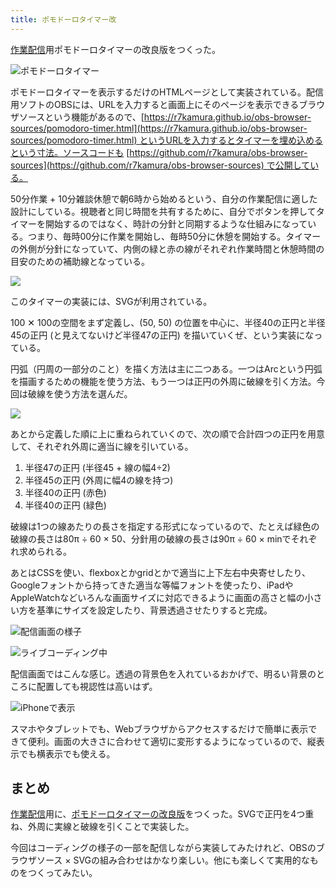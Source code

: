 ```yaml
---
title: ポモドーロタイマー改
---
```

[作業配信](https://www.youtube.com/c/r7kamura)用ポモドーロタイマーの改良版をつくった。

![](https://lh3.googleusercontent.com/GPakx2YcGd-IDl7V9VeZz9lBVr8CqJk2o5xyQVKcFpnjEdE6QcF4gs8O6K_IC_tQmkq50CmV357Ru9VzNDHKAOMBAozVHZ2nb3CKB5HD_WfW3ij9bk4fBU5Xg8vEUHmzG2w6nsMROOqEwiX5OPjO90h9L_vaJdnH-7bzOdCLf-l0KdlBHLWxY7ocNlXb1g "ポモドーロタイマー")

ポモドーロタイマーを表示するだけのHTMLページとして実装されている。配信用ソフトのOBSには、URLを入力すると画面上にそのページを表示できるブラウザソースという機能があるので、[https://r7kamura.github.io/obs-browser-sources/pomodoro-timer.html](https://r7kamura.github.io/obs-browser-sources/pomodoro-timer.html) というURLを入力するとタイマーを埋め込めるという寸法。ソースコードも [https://github.com/r7kamura/obs-browser-sources](https://github.com/r7kamura/obs-browser-sources) で公開している。

50分作業 + 10分雑談休憩で朝6時から始めるという、自分の作業配信に適した設計にしている。視聴者と同じ時間を共有するために、自分でボタンを押してタイマーを開始するのではなく、時計の分針と同期するような仕組みになっている。つまり、毎時00分に作業を開始し、毎時50分に休憩を開始する。タイマーの外側が分針になっていて、内側の緑と赤の線がそれぞれ作業時間と休憩時間の目安のための補助線となっている。

![](https://lh4.googleusercontent.com/YOhbDNgN_uEb1Sho4AtRZQcP_8SCpUA8_2ZGy8J8tT2C7f8OYsHz7xfEwAteJYWkj6DLsRO86Qn9kjHECQnXu5gcNuXcer1cnlmqVJbRmel4ym36U4_18ffo15vaWh4_kCabad_arZwawmhS6gbnUDWTr0m1nZs6hirNFmRgiBDLwIcbAZ9fLZx_8shLPQ)

このタイマーの実装には、SVGが利用されている。

100 ✕ 100の空間をまず定義し、(50, 50) の位置を中心に、半径40の正円と半径45の正円 (と見えてないけど半径47の正円) を描いていくぜ、という実装になっている。

円弧（円周の一部分のこと）を描く方法は主に二つある。一つはArcという円弧を描画するための機能を使う方法、もう一つは正円の外周に破線を引く方法。今回は破線を使う方法を選んだ。

![](https://lh5.googleusercontent.com/6cs2osq--dVf6eewbDOvE8KyFGUKRCH1-qtBlKUIfmlg_ZFZ7cWT-rzN1EJ9CRNaNRLx9JevoRDpiJIIvq1Z5zV6F07lWK6KtWL8bYx44WjEUvev7lSGUWiRHlS_I6fMme9DTFH1DIFhy55Zpd_mci0NJmKtLfzrfhpTxHaX8QThrVt-Y14YRxZ_K_rP2Q)

あとから定義した順に上に重ねられていくので、次の順で合計四つの正円を用意して、それぞれ外周に適当に線を引いている。

1.  半径47の正円 (半径45 + 線の幅4÷2)
2.  半径45の正円 (外周に幅4の線を持つ)
3.  半径40の正円 (赤色)
4.  半径40の正円 (緑色)

破線は1つの線あたりの長さを指定する形式になっているので、たとえば緑色の破線の長さは80π ÷ 60 × 50、分針用の破線の長さは90π ÷ 60 × minでそれぞれ求められる。

あとはCSSを使い、flexboxとかgridとかで適当に上下左右中央寄せしたり、Googleフォントから持ってきた適当な等幅フォントを使ったり、iPadやAppleWatchなどいろんな画面サイズに対応できるように画面の高さと幅の小さい方を基準にサイズを設定したり、背景透過させたりすると完成。

![](https://lh4.googleusercontent.com/pe_SB-HwCEuadz-0lC9ONBrmSIz6j9Nrgq52d9cU2ec8GTxuXKtshs93wDI-vz1FZRK9i1wPIMNlZi5lr8KtAd-OHg1VmWD13mr3C-tXPqa3ltRLF3_3SAeb7_3aanIQQ5n4yGGDDEeWCSXihwLt-6n-oW9VbyVxlEQlstIlHJykjPyAVIBRBiES3ohD3A "配信画面の様子")

![](https://lh5.googleusercontent.com/qFiNZ7AOeTtbPDxbuBKqwVIQDlMmL3Fg4E-fKHSH2Z4E2_ZmBOkMbSrEHexqUgMdr0GNDYfgUvRD0_DjmWzZzveb_M9vSEyoWDy-vmF9eOtsrsSG1cmxY4JEqCWfHFA0cm2sw0R_mzyQno0QBMdCzjCsAVVo0Zl1JP0pJWfKfeO7966cpRPTWIpmQXDTsA "ライブコーディング中")

配信画面ではこんな感じ。透過の背景色を入れているおかげで、明るい背景のところに配置しても視認性は高いはず。

![](https://lh6.googleusercontent.com/5566RUfgolyFCVIDotngA6Ty7rRUJE9PXQtCiQedTr7oFiFc23Aim5itiXGE3OrGJOwPEuri66Hu80XJq1NSVWqUsMEC247V8aBKQ8bpFgTh_CaZJnLApLX8FJ4g_37XPFHgUSe-vvIDtw771MhAAdH5lnKexndbTrJHZ-X05F7uX8wdIguCjC18Fk6-zQ "iPhoneで表示")

スマホやタブレットでも、Webブラウザからアクセスするだけで簡単に表示できて便利。画面の大きさに合わせて適切に変形するようになっているので、縦表示でも横表示でも使える。

まとめ
---

[作業配信](https://www.youtube.com/c/r7kamura)用に、[ポモドーロタイマーの改良版](https://github.com/r7kamura/obs-browser-sources)をつくった。SVGで正円を4つ重ね、外周に実線と破線を引くことで実装した。

今回はコーディングの様子の一部を配信しながら実装してみたけれど、OBSのブラウザソース × SVGの組み合わせはかなり楽しい。他にも楽しくて実用的なものをつくってみたい。
